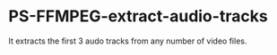 # PS-FFMPEG-extract-audio-tracks
 It extracts the first 3 audo tracks from any number of video files.
